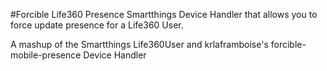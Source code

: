 #Forcible Life360 Presence
Smartthings Device Handler that allows you to force update presence for a Life360 User.

A mashup of the Smartthings Life360User and krlaframboise's forcible-mobile-presence Device Handler